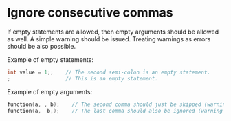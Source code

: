 # Ignore consecutive commas

If empty statements are allowed, then empty arguments should be allowed as well.
A simple warning should be issued. Treating warnings as errors should be also possible.

Example of empty statements:

```c
int value = 1;;    // The second semi-colon is an empty statement.
;                  // This is an empty statement.
```

Example of empty arguments:

```c
function(a, , b);    // The second comma should just be skipped (warning should be raised).
function(a,  b,);    // The last comma should also be ignored (warning should be raised).
```